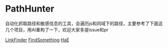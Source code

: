 # PathHunter
自动化抓取路径和敏感信息的工具，会遍历js和同域下的路径，主要参考了下面这几个项目，用AI重构了一下，欢迎大家多提issue和pr

[LinkFinder](https://github.com/GerbenJavado/LinkFinder)
[FindSomething](https://github.com/momosecurity/FindSomething)
[HaE](https://github.com/gh0stkey/HaE)
